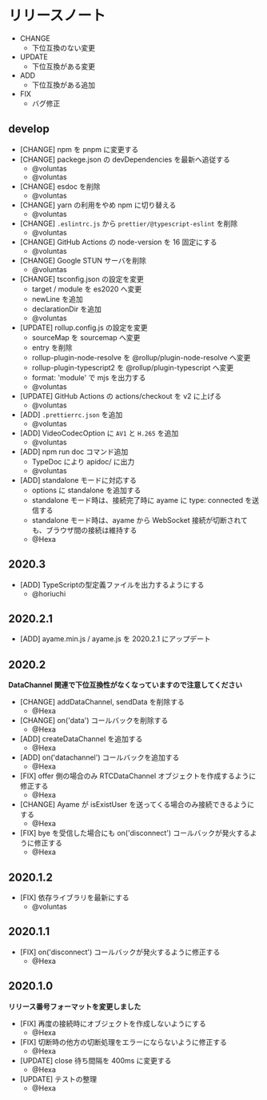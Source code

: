 # リリースノート

- CHANGE
    - 下位互換のない変更
- UPDATE
    - 下位互換がある変更
- ADD
    - 下位互換がある追加
- FIX
    - バグ修正

## develop

- [CHANGE] npm を pnpm に変更する
- [CHANGE] packege.json の devDependencies を最新へ追従する
    - @voluntas
    - @voluntas
- [CHANGE] esdoc を削除
    - @voluntas
- [CHANGE] yarn の利用をやめ npm に切り替える
    - @voluntas
- [CHANGE] `.eslintrc.js` から `prettier/@typescript-eslint` を削除
    - @voluntas
- [CHANGE] GitHub Actions の node-version を 16 固定にする
    - @voluntas
- [CHANGE] Google STUN サーバを削除
    - @voluntas
- [CHANGE] tsconfig.json の設定を変更
    - target / module を es2020 へ変更
    - newLine を追加
    - declarationDir を追加
    - @voluntas
- [UPDATE] rollup.config.js の設定を変更
    - sourceMap を sourcemap へ変更
    - entry を削除
    - rollup-plugin-node-resolve を @rollup/plugin-node-resolve へ変更
    - rollup-plugin-typescript2 を @rollup/plugin-typescript へ変更
    - format: 'module' で mjs を出力する
    - @voluntas
- [UPDATE] GitHub Actions の actions/checkout を v2 に上げる
    - @voluntas
- [ADD] `.prettierrc.json` を追加
    - @voluntas
- [ADD] VideoCodecOption に `AV1` と `H.265` を追加
    - @voluntas
- [ADD] npm run doc コマンド追加
    - TypeDoc により apidoc/ に出力
    - @voluntas
- [ADD] standalone モードに対応する
    - options に standalone を追加する
    - standalone モード時は、接続完了時に ayame に type: connected を送信する
    - standalone モード時は、ayame から WebSocket 接続が切断されても、ブラウザ間の接続は維持する
    - @Hexa

## 2020.3

- [ADD] TypeScriptの型定義ファイルを出力するようにする
    - @horiuchi

## 2020.2.1

- [ADD] ayame.min.js / ayame.js を 2020.2.1 にアップデート

## 2020.2

**DataChannel 関連で下位互換性がなくなっていますので注意してください**

- [CHANGE] addDataChannel, sendData を削除する
    - @Hexa
- [CHANGE] on('data') コールバックを削除する
    - @Hexa
- [ADD] createDataChannel を追加する
    - @Hexa
- [ADD] on('datachannel') コールバックを追加する
    - @Hexa
- [FIX] offer 側の場合のみ RTCDataChannel オブジェクトを作成するように修正する
    - @Hexa
- [CHANGE] Ayame が isExistUser を送ってくる場合のみ接続できるようにする
    - @Hexa
- [FIX] bye を受信した場合にも on('disconnect') コールバックが発火するように修正する
    - @Hexa

## 2020.1.2

- [FIX] 依存ライブラリを最新にする
    - @voluntas

## 2020.1.1

- [FIX] on('disconnect') コールバックが発火するように修正する
    - @Hexa

## 2020.1.0

**リリース番号フォーマットを変更しました**

- [FIX] 再度の接続時にオブジェクトを作成しないようにする
    - @Hexa
- [FIX] 切断時の他方の切断処理をエラーにならないように修正する
    - @Hexa
- [UPDATE] close 待ち間隔を 400ms に変更する
    - @Hexa
- [UPDATE] テストの整理
    - @Hexa
